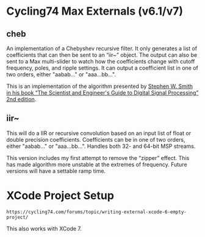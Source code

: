 # Cycling74 Max Externals (v6.1/v7)

## cheb
An implementation of a Chebyshev recursive filter. It only generates a list of coefficients that can then be sent to an “iir~” object. The output can also be sent to a Max multi-slider to watch how the coefficients change with cutoff frequency, poles, and ripple settings. It can output a coefficient list in one of two orders, either "aabab…" or "aaa…bb…".

This is an implementation of the algorithm presented by [Stephen W. Smith in his book “The Scientist and Engineer's Guide to Digital Signal Processing” 2nd edition](http://www.dspguide.com).

## iir~
This will do a IIR or recursive convolution based on an input list of float or double precision coefficients. Coefficients can be in one of two orders, either "aabab…" or "aaa…bb…". Handles both 32- and 64-bit MSP streams.

This version includes my first attempt to remove the “zipper” effect. This has made algorithm more unstable at the extremes of frequency. Future versions will have a settable ramp time.

# XCode Project Setup
```
https://cycling74.com/forums/topic/writing-external-xcode-6-empty-project/
```
This also works with XCode 7.
